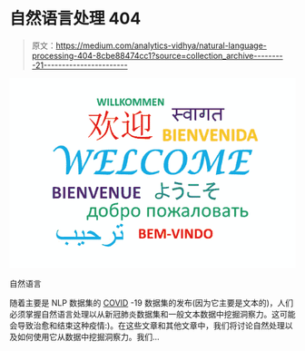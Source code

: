 # 自然语言处理 404

> 原文：<https://medium.com/analytics-vidhya/natural-language-processing-404-8cbe88474cc1?source=collection_archive---------21----------------------->

![](img/c3d2ba95967b210f3a8de513c46c1499.png)

自然语言

随着主要是 NLP 数据集的 [COVID](https://www.kaggle.com/tags/covid19) -19 数据集的发布(因为它主要是文本的)，人们必须掌握自然语言处理以从新冠肺炎数据集和一般文本数据中挖掘洞察力。这可能会导致治愈和结束这种疫情:)。在这些文章和其他文章中，我们将讨论自然处理以及如何使用它从数据中挖掘洞察力。我们…